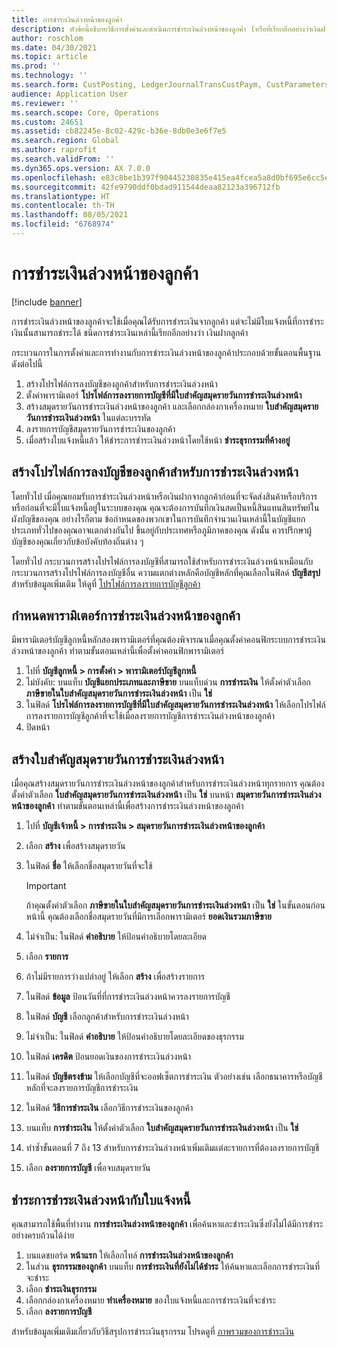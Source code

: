 ```yaml
---
title: การชำระเงินล่วงหน้าของลูกค้า
description: หัวข้อนี้อธิบายวิธีการตั้งค่าและดำเนินการชำระเงินล่วงหน้าของลูกค้า (หรือที่เรียกอีกอย่างว่าเงินฝากลูกค้า)
author: roschlom
ms.date: 04/30/2021
ms.topic: article
ms.prod: ''
ms.technology: ''
ms.search.form: CustPosting, LedgerJournalTransCustPaym, CustParameters
audience: Application User
ms.reviewer: ''
ms.search.scope: Core, Operations
ms.custom: 24651
ms.assetid: cb82245e-8c02-429c-b36e-8db0e3e6f7e5
ms.search.region: Global
ms.author: raprofit
ms.search.validFrom: ''
ms.dyn365.ops.version: AX 7.0.0
ms.openlocfilehash: e83c8be1b397f90445230835e415ea4fcea5a8d0bf695e6cc5eadc55275ded7f
ms.sourcegitcommit: 42fe9790ddf0bdad911544deaa82123a396712fb
ms.translationtype: HT
ms.contentlocale: th-TH
ms.lasthandoff: 08/05/2021
ms.locfileid: "6768974"
---
```

# <a name="customer-prepayments"></a>การชำระเงินล่วงหน้าของลูกค้า

[!include [banner](../includes/banner.md)]

การชำระเงินล่วงหน้าของลูกค้าจะใช้เมื่อคุณได้รับการชำระเงินจากลูกค้า แต่จะไม่มีใบแจ้งหนี้ที่การชำระเงินนั้นสามารถชำระได้ ชนิดการชำระเงินเหล่านี้เรียกอีกอย่างว่า เงินฝากลูกค้า

กระบวนการในการตั้งค่าและการทำงานกับการชำระเงินล่วงหน้าของลูกค้าประกอบด้วยขั้นตอนพื้นฐานดังต่อไปนี้

1. สร้างโปรไฟล์การลงบัญชีของลูกค้าสำหรับการชำระเงินล่วงหน้า
2. ตั้งค่าพารามิเตอร์ **โปรไฟล์การลงรายการบัญชีที่มีใบสำคัญสมุดรายวันการชำระเงินล่วงหน้า**
3. สร้างสมุดรายวันการชำระเงินล่วงหน้าของลูกค้า และเลือกกล่องกาเครื่องหมาย **ใบสำคัญสมุดรายวันการชำระเงินล่วงหน้า** ในแต่ละบรรทัด
4. ลงรายการบัญชีสมุดรายวันการชำระเงินของลูกค้า
5. เมื่อสร้างใบแจ้งหนี้แล้ว ให้ชำระการชำระเงินล่วงหน้าโดยใช้หน้า **ชำระธุรกรรมที่ค้างอยู่**

## <a name="create-a-customer-posting-profile-for-prepayments"></a>สร้างโปรไฟล์การลงบัญชีของลูกค้าสำหรับการชำระเงินล่วงหน้า

โดยทั่วไป เมื่อคุณยอมรับการชำระเงินล่วงหน้าหรือเงินฝากจากลูกค้าก่อนที่จะจัดส่งสินค้าหรือบริการ หรือก่อนที่จะมีใบแจ้งหนี้อยู่ในระบบของคุณ คุณจะต้องการบันทึกเงินสดเป็นหนี้สินแทนสินทรัพย์ในผังบัญชีของคุณ อย่างไรก็ตาม ข้อกำหนดของพวกเขาในการบันทึกจํานวนเงินเหล่านี้ในบัญชีแยกประเภททั่วไปของคุณอาจแตกต่างกันไป ขึ้นอยู่กับประเทศหรือภูมิภาคของคุณ ดังนั้น ควรปรึกษาผู้บัญชีของคุณเกี่ยวกับข้อบังคับท้องถิ่นต่าง ๆ

โดยทั่วไป กระบวนการสร้างโปรไฟล์การลงบัญชีที่สามารถใช้สำหรับการชำระเงินล่วงหน้าเหมือนกับกระบวนการสร้างโปรไฟล์การลงบัญชีอื่น ความแตกต่างหลักคือบัญชีหลักที่คุณเลือกในฟิลด์ **บัญชีสรุป** สำหรับข้อมูลเพิ่มเติม ให้ดูที่ [โปรไฟล์การลงรายการบัญชีลูกค้า](customer-posting-profiles.md)

## <a name="define-parameters-for-customer-prepayments"></a>กําหนดพารามิเตอร์การชำระเงินล่วงหน้าของลูกค้า

มีพารามิเตอร์บัญชีลูกหนี้หลักสองพารามิเตอร์ที่คุณต้องพิจารณาเมื่อคุณตั้งค่าคอนฟิกระบบการชำระเงินล่วงหน้าของลูกค้า ทำตามขั้นตอนเหล่านี้เพื่อตั้งค่าคอนฟิกพารามิเตอร์

1. ไปที่ **บัญชีลูกหนี้ \> การตั้งค่า \> พารามิเตอร์บัญชีลูกหนี้**
2. ไม่บังคับ: บนแท็บ **บัญชีแยกประเภทและภาษีขาย** บนแท็บด่วน **การชำระเงิน** ให้ตั้งค่าตัวเลือก **ภาษีขายในใบสำคัญสมุดรายวันการชำระเงินล่วงหน้า** เป็น **ใช่**
3. ในฟิลด์ **โปรไฟล์การลงรายการบัญชีที่มีใบสำคัญสมุดรายวันการชำระเงินล่วงหน้า** ให้เลือกโปรไฟล์การลงรายการบัญชีลูกค้าที่จะใช้เมื่อลงรายการบัญชีการชำระเงินล่วงหน้าของลูกค้า
4. ปิดหน้า

## <a name="create-customer-prepayment-vouchers"></a>สร้างใบสำคัญสมุดรายวันการชำระเงินล่วงหน้า

เมื่อคุณสร้างสมุดรายวันการชำระเงินล่วงหน้าของลูกค้าสำหรับการชำระเงินล่วงหน้าทุกรายการ คุณต้องตั้งค่าตัวเลือก **ใบสำคัญสมุดรายวันการชำระเงินล่วงหน้า** เป็น **ใช่** บนหน้า **สมุดรายวันการชำระเงินล่วงหน้าของลูกค้า** ทำตามขั้นตอนเหล่านี้เพื่อสร้างการชำระเงินล่วงหน้าของลูกค้า

1. ไปที่ **บัญชีเจ้าหนี้ \> การชำระเงิน \> สมุดรายวันการชำระเงินล่วงหน้าของลูกค้า**
2. เลือก **สร้าง** เพื่อสร้างสมุดรายวัน
3. ในฟิลด์ **ชื่อ** ให้เลือกชื่อสมุดรายวันที่จะใช้

    > [!IMPORTANT]
    > ถ้าคุณตั้งค่าตัวเลือก **ภาษีขายในใบสำคัญสมุดรายวันการชำระเงินล่วงหน้า** เป็น **ใช่** ในขั้นตอนก่อนหน้านี้ คุณต้องเลือกชื่อสมุดรายวันที่มีการเลือกพารามิเตอร์ **ยอดเงินรวมภาษีขาย** 

4. ไม่จำเป็น: ในฟิลด์ **คำอธิบาย** ให้ป้อนคำอธิบายโดยละเอียด
5. เลือก **รายการ**
6. ถ้าไม่มีรายการว่างเปล่าอยู่ ให้เลือก **สร้าง** เพื่อสร้างรายการ
7. ในฟิลด์ **ข้อมูล** ป้อนวันที่ที่การชำระเงินล่วงหน้าควรลงรายการบัญชี
8. ในฟิลด์ **บัญชี** เลือกลูกค้าสำหรับการชำระเงินล่วงหน้า
9. ไม่จำเป็น: ในฟิลด์ **คำอธิบาย** ให้ป้อนคำอธิบายโดยละเอียดของธุรกรรม
10. ในฟิลด์ **เครดิต** ป้อนยอดเงินของการชำระเงินล่วงหน้า
11. ในฟิลด์ **บัญชีตรงข้าม** ให้เลือกบัญชีที่จะออฟเซ็ตการชำระเงิน ตัวอย่างเช่น เลือกธนาคารหรือบัญชีหลักที่จะลงรายการบัญชีการชำระเงิน
12. ในฟิลด์ **วิธีการชำระเงิน** เลือกวิธีการชำระเงินของลูกค้า
13. บนแท็บ **การชำระเงิน** ให้ตั้งค่าตัวเลือก **ใบสำคัญสมุดรายวันการชำระเงินล่วงหน้า** เป็น **ใช่**
14. ทําซ้ำขั้นตอนที่ 7 ถึง 13 สําหรับการชำระเงินล่วงหน้าเพิ่มเติมแต่ละรายการที่ต้องลงรายการบัญชี
15. เลือก **ลงรายการบัญชี** เพื่อจบสมุดรายวัน

## <a name="settle-prepayments-with-invoices"></a>ชำระการชำระเงินล่วงหน้ากับใบแจ้งหนี้

คุณสามารถใช้พื้นที่ทำงาน **การชำระเงินล่วงหน้าของลูกค้า** เพื่อค้นหาและชำระเงินซึ่งยังไม่ได้มีการชำระอย่างครบถ้วนได้ง่าย

1. บนแดชบอร์ด **หน้าแรก** ให้เลือกไทล์ **การชำระเงินล่วงหน้าของลูกค้า**
2. ในส่วน **ธุรกรรมของลูกค้า** บนแท็บ **การชำระเงินที่ยังไม่ได้ชำระ** ให้ค้นหาและเลือกการชำระเงินที่จะชำระ
3. เลือก **ชำระเงินธุรกรรม**
4. เลือกกล่องกาเครื่องหมาย **ทำเครื่องหมาย** ของใบแจ้งหนี้และการชำระเงินที่จะชำระ
5. เลือก **ลงรายการบัญชี**

สำหรับข้อมูลเพิ่มเติมเกี่ยวกับวิธีสรุปการชำระเงินธุรกรรม โปรดดูที่ [ภาพรวมของการชำระเงิน](/cash-bank-management/settlement-overview.md)
